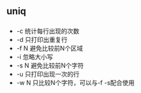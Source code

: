 
uniq
------------------------------------

###

* -c 统计每行出现的次数
* -d 只打印出重复行
* -f N 避免比较前N个区域
* -i 忽略大小写
* -s N 避免比较前N个字符
* -u 只打印出现一次的行
* -w N 只比较N个字符，可以与-f -s配合使用

